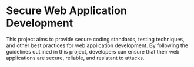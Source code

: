 # Secure Web Application Development
This project aims to provide secure coding standards, testing techniques, and other best practices for web application development. By following the guidelines outlined in this project, developers can ensure that their web applications are secure, reliable, and resistant to attacks.
